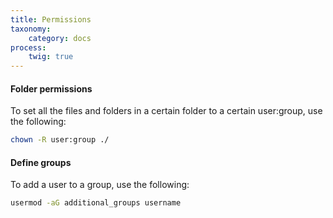 ```yaml
---
title: Permissions
taxonomy:
    category: docs
process:
	twig: true
---
```


#### Folder permissions
To set all the files and folders in a certain folder to a certain user:group, use the following:
```bash
chown -R user:group ./
```

#### Define groups
To add a user to a group, use the following:
```bash
usermod -aG additional_groups username
```
